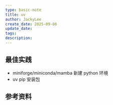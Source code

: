 ```yaml
---
type: basic-note
title: uv
author: JackyLee
create_date: 2025-09-06
update_date:
tags:
description:
---
```


## 最佳实践

- miniforge/miniconda/mamba 新建 python 环境
- uv pip 安装包

## 参考资料

